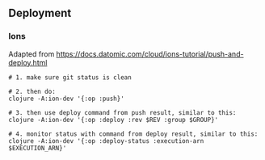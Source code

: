 ## Deployment

### Ions

Adapted from https://docs.datomic.com/cloud/ions-tutorial/push-and-deploy.html

```shell
# 1. make sure git status is clean

# 2. then do:
clojure -A:ion-dev '{:op :push}'

# 3. then use deploy command from push result, similar to this:
clojure -A:ion-dev '{:op :deploy :rev $REV :group $GROUP}'

# 4. monitor status with command from deploy result, similar to this:
clojure -A:ion-dev '{:op :deploy-status :execution-arn $EXECUTION_ARN}'
```
